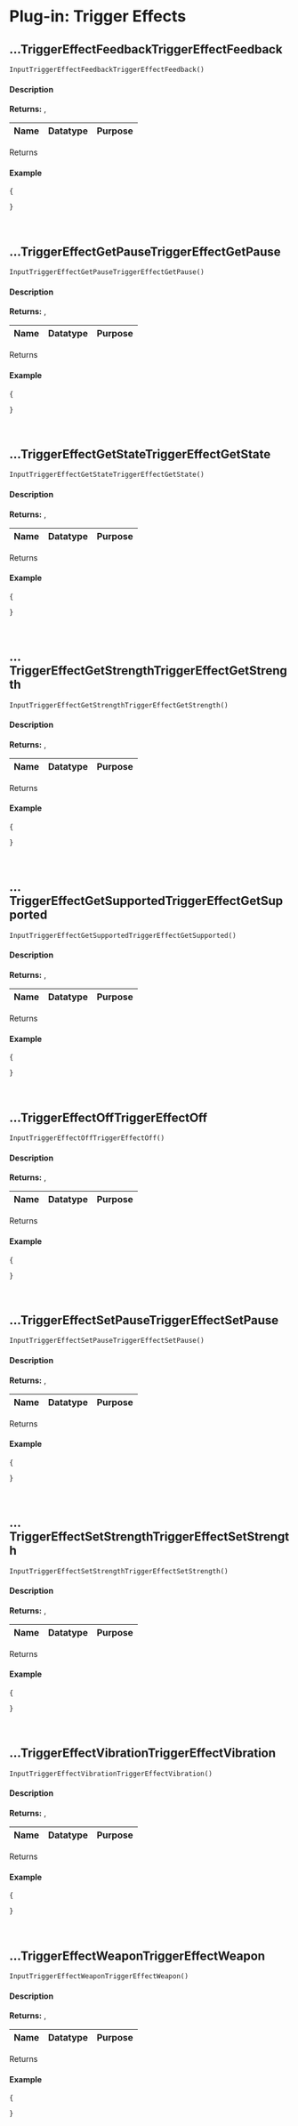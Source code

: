 # Plug-in: Trigger Effects

## …TriggerEffectFeedbackTriggerEffectFeedback

`InputTriggerEffectFeedbackTriggerEffectFeedback()`

<!-- tabs:start -->

#### **Description**

**Returns:** ,

|Name           |Datatype|Purpose                                             |
|---------------|--------|----------------------------------------------------|

Returns 

#### **Example**

```gml
{
    
}
```
<!-- tabs:end -->

&nbsp;

## …TriggerEffectGetPauseTriggerEffectGetPause

`InputTriggerEffectGetPauseTriggerEffectGetPause()`

<!-- tabs:start -->

#### **Description**

**Returns:** ,

|Name           |Datatype|Purpose                                             |
|---------------|--------|----------------------------------------------------|

Returns 

#### **Example**

```gml
{
    
}
```
<!-- tabs:end -->

&nbsp;

## …TriggerEffectGetStateTriggerEffectGetState

`InputTriggerEffectGetStateTriggerEffectGetState()`

<!-- tabs:start -->

#### **Description**

**Returns:** ,

|Name           |Datatype|Purpose                                             |
|---------------|--------|----------------------------------------------------|

Returns 

#### **Example**

```gml
{
    
}
```
<!-- tabs:end -->

&nbsp;

## …TriggerEffectGetStrengthTriggerEffectGetStrength

`InputTriggerEffectGetStrengthTriggerEffectGetStrength()`

<!-- tabs:start -->

#### **Description**

**Returns:** ,

|Name           |Datatype|Purpose                                             |
|---------------|--------|----------------------------------------------------|

Returns 

#### **Example**

```gml
{
    
}
```
<!-- tabs:end -->

&nbsp;

## …TriggerEffectGetSupportedTriggerEffectGetSupported

`InputTriggerEffectGetSupportedTriggerEffectGetSupported()`

<!-- tabs:start -->

#### **Description**

**Returns:** ,

|Name           |Datatype|Purpose                                             |
|---------------|--------|----------------------------------------------------|

Returns 

#### **Example**

```gml
{
    
}
```
<!-- tabs:end -->

&nbsp;

## …TriggerEffectOffTriggerEffectOff

`InputTriggerEffectOffTriggerEffectOff()`

<!-- tabs:start -->

#### **Description**

**Returns:** ,

|Name           |Datatype|Purpose                                             |
|---------------|--------|----------------------------------------------------|

Returns 

#### **Example**

```gml
{
    
}
```
<!-- tabs:end -->

&nbsp;

## …TriggerEffectSetPauseTriggerEffectSetPause

`InputTriggerEffectSetPauseTriggerEffectSetPause()`

<!-- tabs:start -->

#### **Description**

**Returns:** ,

|Name           |Datatype|Purpose                                             |
|---------------|--------|----------------------------------------------------|

Returns 

#### **Example**

```gml
{
    
}
```
<!-- tabs:end -->

&nbsp;

## …TriggerEffectSetStrengthTriggerEffectSetStrength

`InputTriggerEffectSetStrengthTriggerEffectSetStrength()`

<!-- tabs:start -->

#### **Description**

**Returns:** ,

|Name           |Datatype|Purpose                                             |
|---------------|--------|----------------------------------------------------|

Returns 

#### **Example**

```gml
{
    
}
```
<!-- tabs:end -->

&nbsp;

## …TriggerEffectVibrationTriggerEffectVibration

`InputTriggerEffectVibrationTriggerEffectVibration()`

<!-- tabs:start -->

#### **Description**

**Returns:** ,

|Name           |Datatype|Purpose                                             |
|---------------|--------|----------------------------------------------------|

Returns 

#### **Example**

```gml
{
    
}
```
<!-- tabs:end -->

&nbsp;

## …TriggerEffectWeaponTriggerEffectWeapon

`InputTriggerEffectWeaponTriggerEffectWeapon()`

<!-- tabs:start -->

#### **Description**

**Returns:** ,

|Name           |Datatype|Purpose                                             |
|---------------|--------|----------------------------------------------------|

Returns 

#### **Example**

```gml
{
    
}
```
<!-- tabs:end -->
